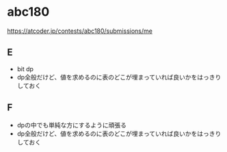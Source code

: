 # abc180

https://atcoder.jp/contests/abc180/submissions/me

## E

- bit dp
- dp全般だけど、値を求めるのに表のどこが埋まっていれば良いかをはっきりしておく

## F

- dpの中でも単純な方にするように頑張る
- dp全般だけど、値を求めるのに表のどこが埋まっていれば良いかをはっきりしておく
